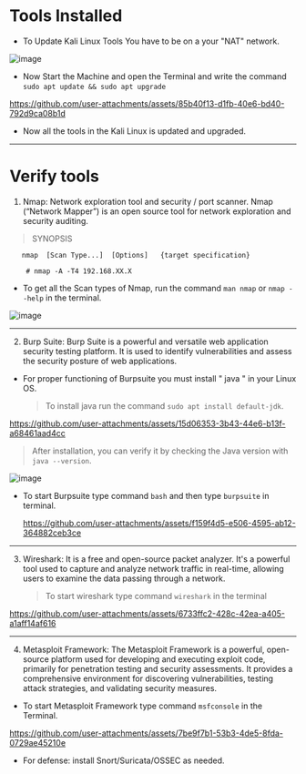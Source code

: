 # Tools Installed

- To Update Kali Linux Tools You have to be on a your "NAT" network.
  
![image](https://github.com/user-attachments/assets/3ede1e87-df65-4670-ac0a-cfe55a146034)

 
- Now Start the Machine and open the Terminal and write the command `sudo apt update && sudo apt upgrade`

  
https://github.com/user-attachments/assets/85b40f13-d1fb-40e6-bd40-792d9ca08b1d

- Now all the tools in the Kali Linux is updated and upgraded.

---
  
# Verify tools

1. Nmap: Network exploration tool and security / port scanner. Nmap (“Network Mapper”) is an open source tool for network exploration and security auditing.
  
  > SYNOPSIS

       nmap  [Scan Type...]  [Options]   {target specification}
  
        # nmap -A -T4 192.168.XX.X
  
  - To get all the Scan types of Nmap, run the command `man nmap` or `nmap --help` in the terminal.

   ![image](https://github.com/user-attachments/assets/b7801e8b-a43a-41f7-a3d8-a8420a7a510d)

---  

2. Burp Suite: Burp Suite is a powerful and versatile web application security testing platform. It is used to identify vulnerabilities and assess the security posture of web applications.

- For proper functioning of Burpsuite you must install " java " in your Linux OS.
  
  > To install java run the command `sudo apt install default-jdk`. 
  
https://github.com/user-attachments/assets/15d06353-3b43-44e6-b13f-a68461aad4cc

  > After installation, you can verify it by checking the Java version with `java --version`.

  ![image](https://github.com/user-attachments/assets/219a2bbb-8103-470b-80fb-bb53829c7334)

 - To start Burpsuite type command `bash` and then type `burpsuite` in terminal.
   
   https://github.com/user-attachments/assets/f159f4d5-e506-4595-ab12-364882ceb3ce

---

3. Wireshark: It is a free and open-source packet analyzer. It's a powerful tool used to capture and analyze network traffic in real-time, allowing users to examine the data passing through a network.
   
    > To start wireshark type command `wireshark` in the terminal

https://github.com/user-attachments/assets/6733ffc2-428c-42ea-a405-a1aff14af616


---
  
4. Metasploit Framework: The Metasploit Framework is a powerful, open-source platform used for developing and executing exploit code, primarily for penetration testing and security assessments. It provides a comprehensive environment for discovering vulnerabilities, testing attack strategies, and validating security measures.

- To start Metasploit Framework type command `msfconsole` in the Terminal.


https://github.com/user-attachments/assets/7be9f7b1-53b3-4de5-8fda-0729ae45210e




     
- For defense: install Snort/Suricata/OSSEC as needed.
